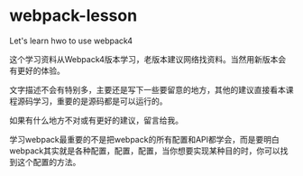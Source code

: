 # webpack-lesson
Let's learn hwo to use webpack4

这个学习资料从Webpack4版本学习，老版本建议网络找资料。当然用新版本会有更好的体验。

文字描述不会有特别多，主要还是写下一些要留意的地方，其他的建议直接看本课程源码学习，重要的是源码都是可以运行的。

如果有什么地方不对或有更好的建议，留言给我。

学习webpack最重要的不是把webpack的所有配置和API都学会，而是要明白webpack其实就是各种配置，配置，配置，当你想要实现某种目的时，你可以找到这个配置的方法。